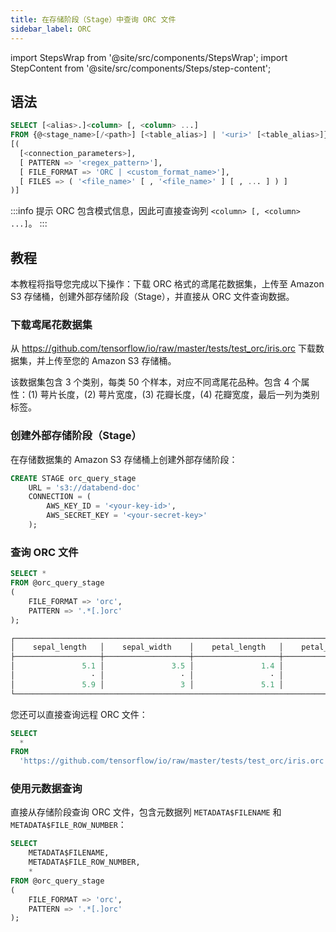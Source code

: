 ```yaml
---
title: 在存储阶段（Stage）中查询 ORC 文件
sidebar_label: ORC
---
```

import StepsWrap from '@site/src/components/StepsWrap';
import StepContent from '@site/src/components/Steps/step-content';

## 语法

```sql
SELECT [<alias>.]<column> [, <column> ...]
FROM {@<stage_name>[/<path>] [<table_alias>] | '<uri>' [<table_alias>]}
[(
  [<connection_parameters>],
  [ PATTERN => '<regex_pattern>'],
  [ FILE_FORMAT => 'ORC | <custom_format_name>'],
  [ FILES => ( '<file_name>' [ , '<file_name>' ] [ , ... ] ) ]
)]
```

:::info 提示
ORC 包含模式信息，因此可直接查询列 `<column> [, <column> ...]`。
:::

## 教程

本教程将指导您完成以下操作：下载 ORC 格式的鸢尾花数据集，上传至 Amazon S3 存储桶，创建外部存储阶段（Stage），并直接从 ORC 文件查询数据。

<StepsWrap>
<StepContent number="1">

### 下载鸢尾花数据集

从 https://github.com/tensorflow/io/raw/master/tests/test_orc/iris.orc 下载数据集，并上传至您的 Amazon S3 存储桶。

该数据集包含 3 个类别，每类 50 个样本，对应不同鸢尾花品种。包含 4 个属性：(1) 萼片长度，(2) 萼片宽度，(3) 花瓣长度，(4) 花瓣宽度，最后一列为类别标签。

</StepContent>
<StepContent number="2">

### 创建外部存储阶段（Stage）

在存储数据集的 Amazon S3 存储桶上创建外部存储阶段：

```sql
CREATE STAGE orc_query_stage
    URL = 's3://databend-doc'
    CONNECTION = (
        AWS_KEY_ID = '<your-key-id>',
        AWS_SECRET_KEY = '<your-secret-key>'
    );
```

</StepContent>
<StepContent number="3">

### 查询 ORC 文件

```sql
SELECT *
FROM @orc_query_stage
(
    FILE_FORMAT => 'orc',
    PATTERN => '.*[.]orc'
);

┌──────────────────────────────────────────────────────────────────────────────────────────────────┐
│    sepal_length   │    sepal_width    │    petal_length   │    petal_width    │      species     │
├───────────────────┼───────────────────┼───────────────────┼───────────────────┼──────────────────┤
│               5.1 │               3.5 │               1.4 │               0.2 │ setosa           │
│                 · │                 · │                 · │                 · │ ·                │
│               5.9 │                 3 │               5.1 │               1.8 │ virginica        │
└──────────────────────────────────────────────────────────────────────────────────────────────────┘
```

您还可以直接查询远程 ORC 文件：

```sql
SELECT
  *
FROM
  'https://github.com/tensorflow/io/raw/master/tests/test_orc/iris.orc' (file_format => 'orc');
```

</StepContent>
<StepContent number="4">

### 使用元数据查询

直接从存储阶段查询 ORC 文件，包含元数据列 `METADATA$FILENAME` 和 `METADATA$FILE_ROW_NUMBER`：

```sql
SELECT
    METADATA$FILENAME,
    METADATA$FILE_ROW_NUMBER,
    *
FROM @orc_query_stage
(
    FILE_FORMAT => 'orc',
    PATTERN => '.*[.]orc'
);
```

</StepContent>
</StepsWrap>